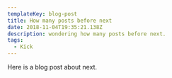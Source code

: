 ```yaml
---
templateKey: blog-post
title: How many posts before next
date: 2018-11-04T19:35:21.138Z
description: wondering how many posts before next.
tags:
  - Kick
---
```

Here is a blog post about next.
